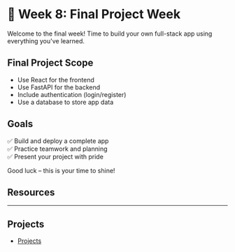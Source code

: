 # 🚀 Week 8: Final Project Week

Welcome to the final week! Time to build your own full-stack app using everything you've learned.

## Final Project Scope

- Use React for the frontend
- Use FastAPI for the backend
- Include authentication (login/register)
- Use a database to store app data

## Goals

✅ Build and deploy a complete app  
✅ Practice teamwork and planning  
✅ Present your project with pride

Good luck – this is your time to shine!

## Resources

---

## Projects

- [Projects](./projects/README.md)
